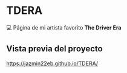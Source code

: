 # TDERA

💻 Página de mi artista favorito **The Driver Era**

## Vista previa del proyecto ###
https://jazmin22eb.github.io/TDERA/
